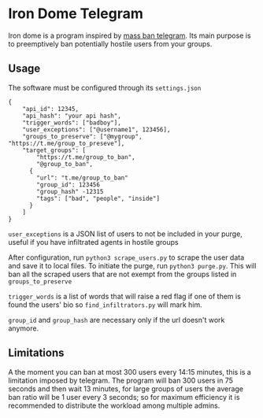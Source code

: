 # Iron Dome Telegram
Iron dome is a program inspired by [mass ban telegram](https://github.com/egonalbrecht/mass_ban_telegram).
Its main purpose is to preemptively ban potentially hostile users from your groups.

## Usage

The software must be configured through its `settings.json`
```
{
    "api_id": 12345,
    "api_hash": "your api hash",
    "trigger_words": ["badboy"],
    "user_exceptions": ["@username1", 123456],
    "groups_to_preserve": ["@mygroup", "https://t.me/group_to_preseve"],
    "target_groups": [
	    "https://t.me/group_to_ban",
	    "@group_to_ban",
      {
        "url": "t.me/group_to_ban"
        "group_id": 123456
        "group_hash" -12315
        "tags": ["bad", "people", "inside"]
      }
    ]
}
```
`user_exceptions` is a JSON list of users to not be included in your purge, useful if you have infiltrated agents
in hostile groups

After configuration, run `python3 scrape_users.py` to scrape the user data and save it to local files.
To initiate the purge, run `python3 purge.py`. This will ban all the scraped users that are not exempt from the
groups listed in `groups_to_preserve`

`trigger_words` is a list of words that will raise a red flag if one of them is found the users' bio so
`find_infiltrators.py` will mark him.

`group_id` and `group_hash` are necessary only if the url doesn't work anymore.

## Limitations
A the moment you can ban at most 300 users every 14:15 minutes, this is a limitation imposed by telegram.
The program will ban 300 users in 75 seconds and then wait 13 minutes, for large groups of users the average ban
ratio will be 1 user every 3 seconds; so for maximum efficiency it is recommended to distribute the workload
among multiple admins.
